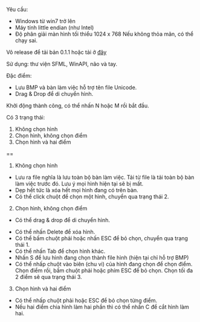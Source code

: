 Yêu cầu:
+ Windows từ win7 trở lên
+ Máy tính little endian (như Intel)
+ Độ phân giải màn hình tối thiểu 1024 x 768
Nếu không thỏa mãn, có thể chạy sai.

Vô release để tải bản 0.1.1 hoặc tải ở [đây](https://github.com/gigajet/geoply/releases/download/v0.1.1/GeoPlay.v0.1.1.zip)

Sử dụng: thư viện SFML, WinAPI, não và tay.

Đặc điểm:
- Lưu BMP và bàn làm việc hỗ trợ tên file Unicode.
- Drag & Drop để di chuyển hình.

Khởi động thành công, có thể nhấn N hoặc M rồi bắt đầu.

Có 3 trạng thái:
1. Không chọn hình
2. Chọn hình, không chọn điểm
3. Chọn hình và hai điểm

==

1. Không chọn hình
- Lưu ra file nghĩa là lưu toàn bộ bàn làm việc.
Tải từ file là tải toàn bộ bàn làm việc trước đó.
Lưu ý mọi hình hiện tại sẽ bị mất.
- Dẹp hết tức là xóa hết mọi hình đang có trên bàn.
- Có thể click chuột để chọn một hình, chuyển qua trạng thái 2.

2. Chọn hình, không chọn điểm
+ Có thể drag & drop để di chuyển hình.
- Có thể nhấn Delete để xóa hình.
- Có thể bấm chuột phải hoặc nhấn ESC để bỏ chọn, chuyển qua trạng thái 1.
- Có thể nhấn Tab để chọn hình khác.
- Nhấn S để lưu hình đang chọn thành file hình (hiện tại chỉ hỗ trợ BMP)
- Có thể nhấp chuột vào biên (chu vi) của hình đang chọn để chọn điểm.
Chọn điểm rồi, bấm chuột phải hoặc phím ESC để bỏ chọn.
Chọn tối đa 2 điểm sẽ qua trạng thái 3.

3. Chọn hình và hai điểm
- Có thể nhấp chuột phải hoặc ESC để bỏ chọn từng điểm.
- Nếu hai điểm chia hình làm hai phần thì có thể nhấn C để cắt hình làm hai.
